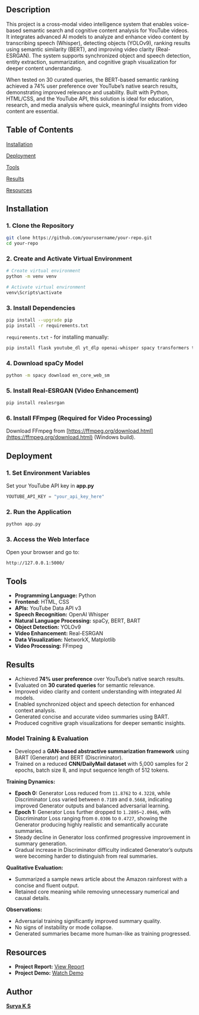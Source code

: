 ## Description
This project is a cross-modal video intelligence system that enables voice-based semantic search and cognitive content analysis for YouTube videos. It integrates advanced AI models to analyze and enhance video content by transcribing speech (Whisper), detecting objects (YOLOv9), ranking results using semantic similarity (BERT), and improving video clarity (Real-ESRGAN). The system supports synchronized object and speech detection, entity extraction, summarization, and cognitive graph visualization for deeper content understanding.

When tested on 30 curated queries, the BERT-based semantic ranking achieved a 74% user preference over YouTube’s native search results, demonstrating improved relevance and usability. Built with Python, HTML/CSS, and the YouTube API, this solution is ideal for education, research, and media analysis where quick, meaningful insights from video content are essential.

## Table of Contents
[Installation](#installation)

[Deployment](#deployment)

[Tools](#tools)

[Results](#results)

[Resources](#resources)

## Installation

### 1. Clone the Repository
```bash
git clone https://github.com/yourusername/your-repo.git
cd your-repo
```

### 2. Create and Activate Virtual Environment
```bash
# Create virtual environment
python -m venv venv

# Activate virtual environment
venv\Scripts\activate
```

### 3. Install Dependencies
```bash
pip install --upgrade pip
pip install -r requirements.txt
```

`requirements.txt` - for installing manually:
```bash
pip install flask youtube_dl yt_dlp openai-whisper spacy transformers torch torchvision torchaudio ultralytics real-esrgan networkx matplotlib ffmpeg-python
```

### 4. Download spaCy Model
```bash
python -m spacy download en_core_web_sm
```

### 5. Install Real-ESRGAN (Video Enhancement)
```bash
pip install realesrgan
```

### 6. Install FFmpeg (Required for Video Processing)
Download FFmpeg from [https://ffmpeg.org/download.html](https://ffmpeg.org/download.html) (Windows build).  

## Deployment

### 1. Set Environment Variables
Set your YouTube API key in **app.py**
```powershell
YOUTUBE_API_KEY = "your_api_key_here"
```

### 2. Run the Application
```bash
python app.py
```

### 3. Access the Web Interface
Open your browser and go to:
```
http://127.0.0.1:5000/

```
## Tools

- **Programming Language:** Python
- **Frontend:** HTML, CSS
- **APIs:** YouTube Data API v3
- **Speech Recognition:** OpenAI Whisper
- **Natural Language Processing:** spaCy, BERT, BART
- **Object Detection:** YOLOv9
- **Video Enhancement:** Real-ESRGAN
- **Data Visualization:** NetworkX, Matplotlib
- **Video Processing:** FFmpeg

## Results

- Achieved **74% user preference** over YouTube’s native search results.
- Evaluated on **30 curated queries** for semantic relevance.
- Improved video clarity and content understanding with integrated AI models.
- Enabled synchronized object and speech detection for enhanced context analysis.
- Generated concise and accurate video summaries using BART.
- Produced cognitive graph visualizations for deeper semantic insights.

### Model Training & Evaluation
- Developed a **GAN-based abstractive summarization framework** using BART (Generator) and BERT (Discriminator).
- Trained on a reduced **CNN/DailyMail dataset** with 5,000 samples for 2 epochs, batch size 8, and input sequence length of 512 tokens.

**Training Dynamics:**
- **Epoch 0:** Generator Loss reduced from `11.8762` to `4.3228`, while Discriminator Loss varied between `0.7189` and `0.5668`, indicating improved Generator outputs and balanced adversarial learning.
- **Epoch 1:** Generator Loss further dropped to `1.2895`–`2.0946`, with Discriminator Loss ranging from `0.0306` to `0.4727`, showing the Generator producing highly realistic and semantically accurate summaries.
- Steady decline in Generator loss confirmed progressive improvement in summary generation.
- Gradual increase in Discriminator difficulty indicated Generator’s outputs were becoming harder to distinguish from real summaries.

**Qualitative Evaluation:**
- Summarized a sample news article about the Amazon rainforest with a concise and fluent output.
- Retained core meaning while removing unnecessary numerical and causal details.

**Observations:**
- Adversarial training significantly improved summary quality.
- No signs of instability or mode collapse.
- Generated summaries became more human-like as training progressed.

## Resources

- **Project Report:** [View Report](https://github.com/SuryaKS27/Cross-Modal-Video-Intelligence-System-Integrating-Audio-and-Vision---Youtube-Enhancement/blob/1362ff068c7f355e8fd6ea664db37d5e012b3695/Project%20Report.pdf)
- **Project Demo:** [Watch Demo](https://drive.google.com/file/d/1nP43fF-41fwQnVr5UtX_QmWKA9emL---/view?pli=1)

## Author

[**Surya K S**]([https://github.com/SuryaKS27])  


  


